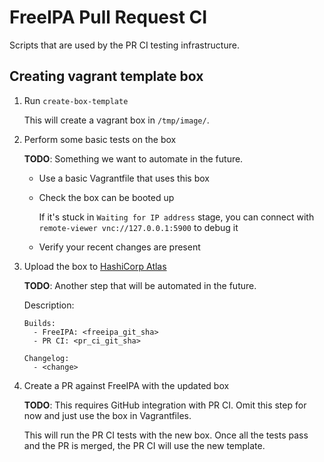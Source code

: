 # FreeIPA Pull Request CI

Scripts that are used by the PR CI testing infrastructure.

## Creating vagrant template box

1. Run `create-box-template`

   This will create a vagrant box in `/tmp/image/`.

2. Perform some basic tests on the box

   **TODO**: Something we want to automate in the future.

   - Use a basic Vagrantfile that uses this box
   - Check the box can be booted up
   
      If it's stuck in `Waiting for IP address` stage, you can connect with
      `remote-viewer vnc://127.0.0.1:5900` to debug it

   - Verify your recent changes are present

3. Upload the box to [HashiCorp Atlas](https://atlas.hashicorp.com/freeipa)

   **TODO**: Another step that will be automated in the future.

   Description:

   ```
   Builds:
     - FreeIPA: <freeipa_git_sha>
     - PR CI: <pr_ci_git_sha>

   Changelog:
     - <change>
   ```

4. Create a PR against FreeIPA with the updated box

   **TODO**: This requires GitHub integration with PR CI. Omit this step for
   now and just use the box in Vagrantfiles.

   This will run the PR CI tests with the new box. Once all the tests pass and
   the PR is merged, the PR CI will use the new template.
